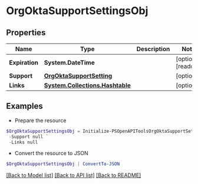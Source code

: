 # OrgOktaSupportSettingsObj
## Properties

Name | Type | Description | Notes
------------ | ------------- | ------------- | -------------
**Expiration** | **System.DateTime** |  | [optional] [readonly] 
**Support** | [**OrgOktaSupportSetting**](OrgOktaSupportSetting.md) |  | [optional] 
**Links** | [**System.Collections.Hashtable**](SystemCollectionsHashtable.md) |  | [optional] 

## Examples

- Prepare the resource
```powershell
$OrgOktaSupportSettingsObj = Initialize-PSOpenAPIToolsOrgOktaSupportSettingsObj  -Expiration null `
 -Support null `
 -Links null
```

- Convert the resource to JSON
```powershell
$OrgOktaSupportSettingsObj | ConvertTo-JSON
```

[[Back to Model list]](../README.md#documentation-for-models) [[Back to API list]](../README.md#documentation-for-api-endpoints) [[Back to README]](../README.md)

